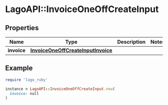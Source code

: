 # LagoAPI::InvoiceOneOffCreateInput

## Properties

| Name | Type | Description | Notes |
| ---- | ---- | ----------- | ----- |
| **invoice** | [**InvoiceOneOffCreateInputInvoice**](InvoiceOneOffCreateInputInvoice.md) |  |  |

## Example

```ruby
require 'lago_ruby'

instance = LagoAPI::InvoiceOneOffCreateInput.new(
  invoice: null
)
```

